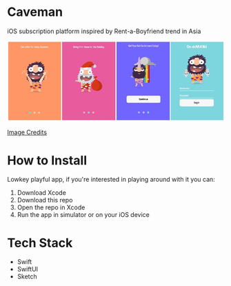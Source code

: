 # Caveman 

iOS subscription platform inspired by Rent-a-Boyfriend trend in Asia

![](caveman_views.jpg)

[Image Credits](https://stickerfolio.com/free-vector-sticker-pack/)

# How to Install 
Lowkey playful app, if you're interested in playing around with it you can: 

1. Download Xcode
2. Download this repo 
3. Open the repo in Xcode 
4. Run the app in simulator or on your iOS device 


# Tech Stack 
- Swift 
- SwiftUI 
- Sketch 
